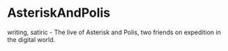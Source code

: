 # AsteriskAndPolis
writing, satiric - The live of Asterisk and Polis, two friends on expedition in the digital world.
